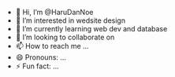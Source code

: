 - 👋 Hi, I’m @HaruDanNoe
- 👀 I’m interested in wedsite design
- 🌱 I’m currently learning web dev and database
- 💞️ I’m looking to collaborate on 
- 📫 How to reach me ...
- 😄 Pronouns: ...
- ⚡ Fun fact: ...

<!---
HaruDanNoe/HaruDanNoe is a ✨ special ✨ repository because its `README.md` (this file) appears on your GitHub profile.
You can click the Preview link to take a look at your changes.
--->
